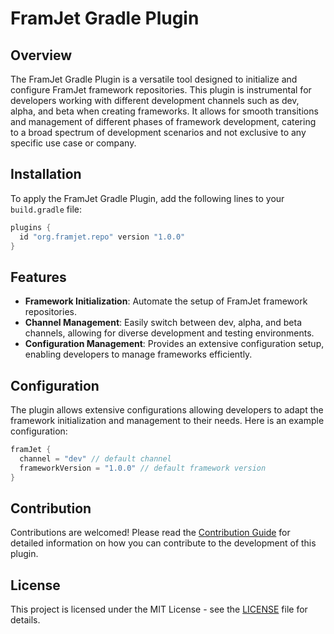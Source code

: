 # FramJet Gradle Plugin

## Overview

The FramJet Gradle Plugin is a versatile tool designed to initialize and configure FramJet framework repositories. This plugin is instrumental for developers working with different development channels such as dev, alpha, and beta when creating frameworks. It allows for smooth transitions and management of different phases of framework development, catering to a broad spectrum of development scenarios and not exclusive to any specific use case or company.

## Installation

To apply the FramJet Gradle Plugin, add the following lines to your `build.gradle` file:

```gradle
plugins {
  id "org.framjet.repo" version "1.0.0"
}
```

## Features

* **Framework Initialization**: Automate the setup of FramJet framework repositories.
* **Channel Management**: Easily switch between dev, alpha, and beta channels, allowing for diverse development and testing environments.
* **Configuration Management**: Provides an extensive configuration setup, enabling developers to manage frameworks efficiently.


## Configuration

The plugin allows extensive configurations allowing developers to adapt the framework initialization and management to their needs. Here is an example configuration:

```gradle
framJet {
  channel = "dev" // default channel
  frameworkVersion = "1.0.0" // default framework version
}
```

## Contribution

Contributions are welcomed! Please read the [Contribution Guide](CONTRIBUTION.md) for detailed information on how you can contribute to the development of this plugin.

## License

This project is licensed under the MIT License - see the [LICENSE](LICENSE.md) file for details.
